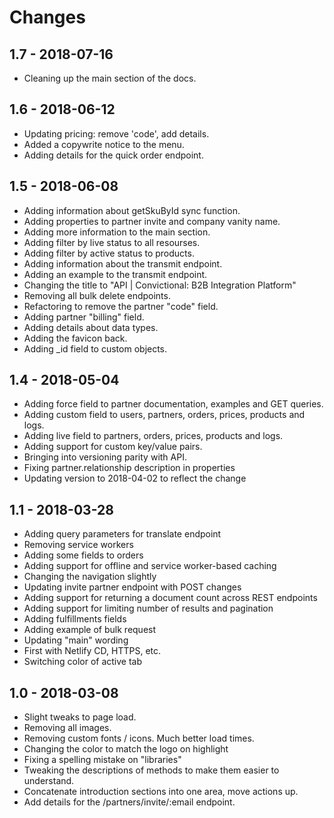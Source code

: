 # Changes

## 1.7 - 2018-07-16

* Cleaning up the main section of the docs.

## 1.6 - 2018-06-12

* Updating pricing: remove 'code', add details.
* Added a copywrite notice to the menu.
* Adding details for the quick order endpoint.

## 1.5 - 2018-06-08

* Adding information about getSkuById sync function.
* Adding properties to partner invite and company vanity name.
* Adding more information to the main section.
* Adding filter by live status to all resourses.
* Adding filter by active status to products.
* Adding information about the transmit endpoint.
* Adding an example to the transmit endpoint.
* Changing the title to "API | Convictional: B2B Integration Platform"
* Removing all bulk delete endpoints.
* Refactoring to remove the partner "code" field.
* Adding partner "billing" field.
* Adding details about data types.
* Adding the favicon back.
* Adding _id field to custom objects.

## 1.4 - 2018-05-04

* Adding force field to partner documentation, examples and GET queries.
* Adding custom field to users, partners, orders, prices, products and logs.
* Adding live field to partners, orders, prices, products and logs.
* Adding support for custom key/value pairs.
* Bringing into versioning parity with API.
* Fixing partner.relationship description in properties
* Updating version to 2018-04-02 to reflect the change

## 1.1 - 2018-03-28

* Adding query parameters for translate endpoint
* Removing service workers
* Adding some fields to orders
* Adding support for offline and service worker-based caching
* Changing the navigation slightly
* Updating invite partner endpoint with POST changes
* Adding support for returning a document count across REST endpoints
* Adding support for limiting number of results and pagination
* Adding fulfillments fields
* Adding example of bulk request
* Updating "main" wording
* First with Netlify CD, HTTPS, etc.
* Switching color of active tab

## 1.0 - 2018-03-08

* Slight tweaks to page load.
* Removing all images.
* Removing custom fonts / icons. Much better load times.
* Changing the color to match the logo on highlight
* Fixing a spelling mistake on "libraries"
* Tweaking the descriptions of methods to make them easier to understand.
* Concatenate introduction sections into one area, move actions up.
* Add details for the /partners/invite/:email endpoint.